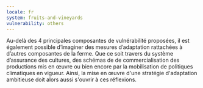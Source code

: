 ```yaml
---
locale: fr
system: fruits-and-vineyards
vulnerability: others
---
```


Au-delà des 4 principales composantes de vulnérabilité proposées, il est également possible d’imaginer des mesures d’adaptation rattachées à d’autres composantes de la ferme. 
Que ce soit travers du système d’assurance des cultures, des schémas de de commercialisation des productions mis en œuvre ou bien encore par la mobilisation de politiques climatiques en vigueur. 
Ainsi, la mise en œuvre d'une  stratégie d'adaptation ambitieuse doit alors aussi s'ouvrir à ces réflexions.



